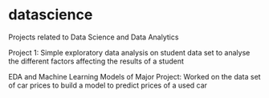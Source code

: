 # datascience
Projects related to Data Science and Data Analytics

Project 1: Simple exploratory data analysis on student data set to analyse the different factors affecting the results of a student

EDA and Machine Learning Models of Major Project: Worked on the data set of car prices to build a model to predict prices of a used car
